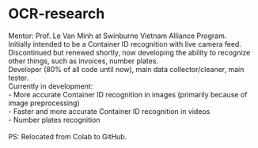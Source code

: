 # OCR-research
Mentor: Prof. Le Van Minh at Swinburne Vietnam Alliance Program.<br>
Initially intended to be a Container ID recognition with live camera feed. Discontinued but renewed shortly, now developing the ability to recognize other things, such as invoices, number plates.<br>
Developer (80% of all code until now), main data collector/cleaner, main tester.<br>
Currently in development:
<br>- More accurate Container ID recognition in images (primarily because of image preprocessing)
<br>- Faster and more accurate Container ID recognition in videos
<br>- Number plates recognition
<br>
<br>
PS: Relocated from Colab to GitHub.
